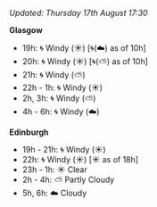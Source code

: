 *Updated: Thursday 17th August 17:30*

**Glasgow**

* 19h: :cyclone: Windy (:sunny:) [:cyclone:(:cloud:) as of 10h]
* 20h: :cyclone: Windy (:sunny:) [:cyclone:(:partly_sunny:) as of 10h]
* 21h: :cyclone: Windy (:partly_sunny:)
* 22h - 1h: :cyclone: Windy (:sunny:)
* 2h, 3h: :cyclone: Windy (:partly_sunny:)
* 4h - 6h: :cyclone: Windy (:cloud:)

**Edinburgh**

* 19h - 21h: :cyclone: Windy (:sunny:)
* 22h: :cyclone: Windy (:sunny:) [:sunny: as of 18h]
* 23h - 1h: :sunny: Clear
* 2h - 4h: :partly_sunny: Partly Cloudy
* 5h, 6h: :cloud: Cloudy
